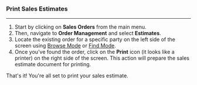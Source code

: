 ### Print Sales Estimates
___________________

1. Start by clicking on **Sales Orders** from the main menu.
2. Then, navigate to **Order Management** and select **Estimates**.
3. Locate the existing order for a specific party on the left side of the screen using [Browse Mode](https://github.com/Fx-Professional-Services/HorizonDocs/blob/main/Horizon%20User%20Guide/Searching%20on%20Horizon/Browse%20Mode.md) or [Find Mode](https://github.com/Fx-Professional-Services/HorizonDocs/blob/main/Horizon%20User%20Guide/Searching%20on%20Horizon/Find%20Mode.md). 
4. Once you've found the order, click on the **Print** icon (it looks like a printer) on the right side of the screen. This action will prepare the sales estimate document for printing.

That's it! You're all set to print your sales estimate.
